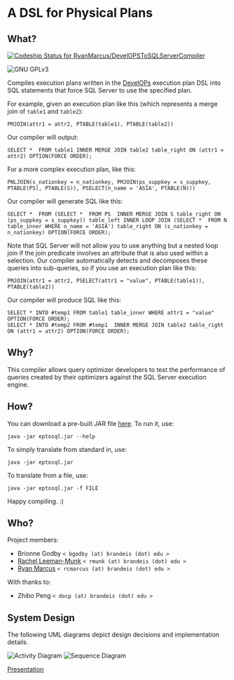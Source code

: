 # A DSL for Physical Plans

## What?

[ ![Codeship Status for RyanMarcus/DevelOPSToSQLServerCompiler](https://codeship.com/projects/e74702d0-4ccd-0132-de06-06f14de298ab/status?branch=master)](https://codeship.com/projects/47240)

![GNU GPLv3](http://www.gnu.org/graphics/gplv3-127x51.png)


Compiles execution plans written in the [DevelOPs](http://bit.ly/1w8OuVb) execution plan DSL into SQL statements that force SQL Server to use the specified plan.

For example, given an execution plan like this (which represents a merge join of `table1` and `table2`):

    PMJOIN(attr1 = attr2, PTABLE(table1), PTABLE(table2))
    
Our compiler will output:

    SELECT *  FROM table1 INNER MERGE JOIN table2 table_right ON (attr1 = attr2) OPTION(FORCE ORDER);

For a more complex execution plan, like this:

    PNLJOIN(s_nationkey = n_nationkey, PMJOIN(ps_suppkey = s_suppkey, PTABLE(PS), PTABLE(S)), PSELECT(n_name = 'ASIA', PTABLE(N)))

Our compiler will generate SQL like this:

    SELECT *  FROM (SELECT *  FROM PS  INNER MERGE JOIN S table_right ON (ps_suppkey = s_suppkey)) table_left INNER LOOP JOIN (SELECT *  FROM N table_inner WHERE n_name = 'ASIA') table_right ON (s_nationkey = n_nationkey) OPTION(FORCE ORDER);
 

Note that SQL Server will not allow you to use anything but a nested loop join if the join predicate involves an attribute that is also used within a selection. Our compiler automatically detects and decomposes these queries into sub-queries, so if you use an execution plan like this:

    PMJOIN(attr1 = attr2, PSELECT(attr1 = "value", PTABLE(table1)), PTABLE(table2))

Our compiler will produce SQL like this:

    SELECT * INTO #temp1 FROM table1 table_inner WHERE attr1 = "value" OPTION(FORCE ORDER);
    SELECT * INTO #temp2 FROM #temp1  INNER MERGE JOIN table2 table_right ON (attr1 = attr2) OPTION(FORCE ORDER);

## Why?

This compiler allows query optimizer developers to test the performance of queries created by their optimizers against the SQL Server execution engine.

## How?

You can download a pre-built JAR file [here](http://bgodby.info/eptosql.zip). To run it, use:

    java -jar eptosql.jar --help
    
To simply translate from standard in, use:

    java -jar eptosql.jar
    
To translate from a file, use:

    java -jar eptosql.jar -f FILE
    
Happy compiling. :)

## Who?

Project members:

  * Brionne Godby `< bgodby (at) brandeis (dot) edu >`
  * [Rachel Leeman-Munk](http://rleemanmunk.me) `< rmunk (at) brandeis (dot) edu >`
  * [Ryan Marcus](http://rmarcus.info) `< rcmarcus (at) brandeis (dot) edu >`
  
With thanks to:

  * Zhibo Peng `< docp (at) brandeis (dot) edu >`

## System Design

The following UML diagrams depict design decisions and implementation details.

![Activity Diagram](https://github.com/RyanMarcus/DevelOPSToSQLServerCompiler/raw/master/doc/uml/workflow.png)
![Sequence Diagram](https://github.com/RyanMarcus/DevelOPSToSQLServerCompiler/raw/master/doc/uml/sequence.png)


[Presentation](http://www.slideshare.net/slideshow/embed_code/42232529)

